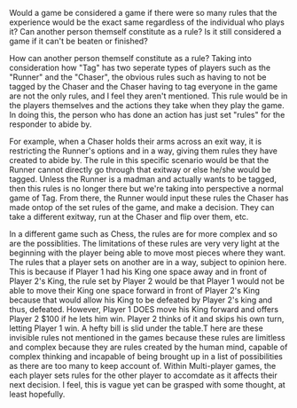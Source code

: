 Would a game be considered a game if there were so many rules that the experience would be the exact same regardless of the individual who plays it? Can another person themself 
constitute as a rule? Is it still considered a game if it can't be beaten or finished? 

How can another person themself constitute as a rule? Taking into consideration how "Tag" has two seperate types of players such as the "Runner" and the "Chaser", the 
obvious rules such as having to not be tagged by the Chaser and the Chaser having to tag everyone in the game are not the only rules, and I feel they aren't mentioned. This rule 
would be in the players themselves and the actions they take when they play the game. In doing this, the person who has done an action has just set "rules" for the responder to
abide by.

For example, when a Chaser holds their arms across an exit way, it is restricting the Runner's options and in a way, giving them rules they have created to abide by. The rule in 
this specific scenario would be that the Runner cannot directly go through that exitway or else he/she would be tagged. Unless the Runner is a madman and actually wants to be 
tagged, then this rules is no longer there but we're taking into perspective a normal game of Tag. From there, the Runner would input these rules the Chaser has made ontop of the 
set rules of the game, and make a decision. They can take a different exitway, run at the Chaser and flip over them, etc. 

In a different game such as Chess, the rules are for more complex and so are the possiblities. The limitations of these rules are very very light at the beginning with the player
being able to move most pieces where they want. The rules that a player sets on another are in a way, subject to opinion here. This is because if Player 1 had his King one space
away and in front of Player 2's King, the rule set by Player 2 would be that Player 1 would not be able to move their King one space forward in front of Player 2's King because
that would allow his King to be defeated by Player 2's king and thus, defeated. However, Player 1 DOES move his King forward and offers Player 2 $100 if he lets him win. Player 2 
thinks of it and skips his own turn, letting Player 1 win. A hefty bill is slid under the table.T here are these invisible rules not mentioned in the games because these rules are 
limitless and complex because they are rules created by the human mind, capable of complex thinking and incapable of being brought up in a list of possibilities as there are too 
many to keep account of. Within Multi-player games, the each player sets rules for the other player to accomdate as it affects their next decision. I feel, this is vague yet can
be grasped with some thought, at least hopefully.
